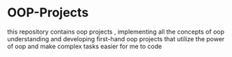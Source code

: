 # OOP-Projects
this repository contains oop projects ,  implementing all the concepts of oop understanding and developing first-hand oop projects that utilize the power of oop and make complex tasks easier for me to code 

